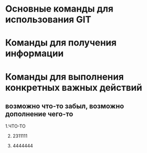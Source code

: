 # Основные команды для использования  GIT

# Команды для получения информации

# Команды для выполнения конкретных важных действий 

## возможно что-то забыл, возможно дополнение чего-то

1.ЧТО-ТО

2. 2311111

3. 4444444